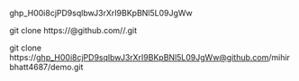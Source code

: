 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


git clone https://<tokenhere>@github.com/<user>/<repo>.git



git clone https://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@github.com/mihirbhatt4687/demo.git
